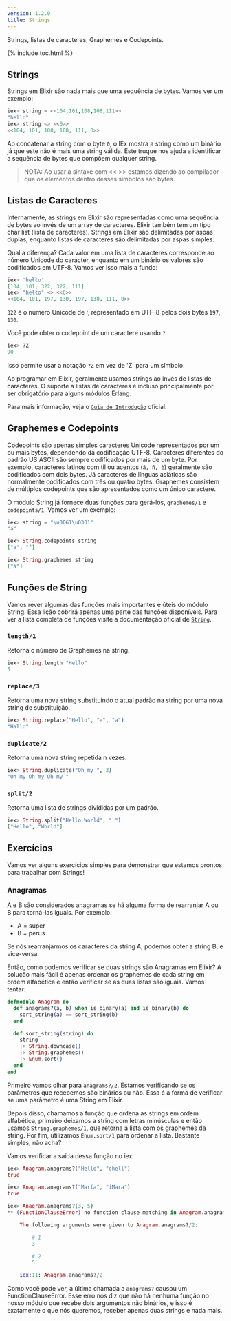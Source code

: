 ```yaml
---
version: 1.2.0
title: Strings
---
```


Strings, listas de caracteres, Graphemes e Codepoints.

{% include toc.html %}

## Strings

Strings em Elixir são nada mais que uma sequência de bytes. Vamos ver um exemplo:

```elixir
iex> string = <<104,101,108,108,111>>
"hello"
iex> string <> <<0>>
<<104, 101, 108, 108, 111, 0>>
```

Ao concatenar a string com o byte `0`, o IEx mostra a string como um binário já que este não é mais uma string válida. Este truque nos ajuda a identificar a sequência de bytes que compõem qualquer string.

>NOTA: Ao usar a sintaxe com << >> estamos dizendo ao compilador que os elementos dentro desses símbolos são bytes.

## Listas de Caracteres

Internamente, as strings em Elixir são representadas como uma sequência de bytes ao invés de um array de caracteres. Elixir também tem um tipo char list (lista de caracteres). Strings em Elixir são delimitadas por aspas duplas, enquanto listas de caracteres são delimitadas por aspas simples.

Qual a diferença? Cada valor em uma lista de caracteres corresponde ao número Unicode do caracter, enquanto em um binário os valores são codificados em UTF-8. Vamos ver isso mais a fundo:

```elixir
iex> 'hełło'
[104, 101, 322, 322, 111]
iex> "hełło" <> <<0>>
<<104, 101, 197, 130, 197, 130, 111, 0>>
```

`322` é o número Unicode de ł, representado em UTF-8 pelos dois bytes `197`, `130`.

Você pode obter o codepoint de um caractere usando `?`

```elixir
iex> ?Z  
90
```

Isso permite usar a notação `?Z` em vez de 'Z' para um símbolo.

Ao programar em Elixir, geralmente usamos strings ao invés de listas de caracteres. O suporte a listas de caracteres é incluso principalmente por ser obrigatório para alguns módulos Erlang.

Para mais informação, veja o [`Guia de Introdução`](http://elixir-lang.org/getting-started/binaries-strings-and-char-lists.html) oficial.

## Graphemes e Codepoints

Codepoints são apenas simples caracteres Unicode representados por um ou mais bytes, dependendo da codificação UTF-8. Caracteres diferentes do padrão US ASCII são sempre codificados por mais de um byte. Por exemplo, caracteres latinos com til ou acentos (`á, ñ, è`) geralmente são codificados com dois bytes. Já caracteres de línguas asiáticas são normalmente codificados com três ou quatro bytes. Graphemes consistem de múltiplos codepoints que são apresentados como um único caractere.

O módulo String já fornece duas funções para gerá-los, `graphemes/1` e `codepoints/1`. Vamos ver um exemplo:

```elixir
iex> string = "\u0061\u0301"
"á"

iex> String.codepoints string
["a", "́"]

iex> String.graphemes string
["á"]
```

## Funções de String

Vamos rever algumas das funções mais importantes e úteis do módulo String. Essa lição cobrirá apenas uma parte das funções disponíveis. Para ver a lista completa de funções visite a documentação oficial de [`String`](https://hexdocs.pm/elixir/String.html).

### `length/1`

Retorna o número de Graphemes na string.

```elixir
iex> String.length "Hello"
5
```

### `replace/3`

Retorna uma nova string substituindo o atual padrão na string por uma nova string de substituição.

```elixir
iex> String.replace("Hello", "e", "a")
"Hallo"
```

### `duplicate/2`

Retorna uma nova string repetida n vezes.

```elixir
iex> String.duplicate("Oh my ", 3)
"Oh my Oh my Oh my "
```

### `split/2`

Retorna uma lista de strings divididas por um padrão.

```elixir
iex> String.split("Hello World", " ")
["Hello", "World"]
```

## Exercícios

Vamos ver alguns exercícios simples para demonstrar que estamos prontos para trabalhar com Strings!

### Anagramas

A e B são considerados anagramas se há alguma forma de rearranjar A ou B para torná-las iguais. Por exemplo:

+ A = super
+ B = perus

Se nós rearranjarmos os caracteres da string A, podemos obter a string B, e vice-versa.

Então, como podemos verificar se duas strings são Anagramas em Elixir? A solução mais fácil é apenas ordenar os graphemes de cada string em ordem alfabética e então verificar se as duas listas são iguais. Vamos tentar:

```elixir
defmodule Anagram do
  def anagrams?(a, b) when is_binary(a) and is_binary(b) do
    sort_string(a) == sort_string(b)
  end

  def sort_string(string) do
    string
    |> String.downcase()
    |> String.graphemes()
    |> Enum.sort()
  end
end
```

Primeiro vamos olhar para `anagrams?/2`. Estamos verificando se os parâmetros que recebemos são binários ou não. Essa é a forma de verificar se uma parâmetro é uma String em Elixir.

Depois disso, chamamos a função que ordena as strings em ordem alfabética, primeiro deixamos a string com letras minúsculas e então usamos `String.graphemes/1`, que retorna a lista com os graphemes da string. Por fim, utilizamos `Enum.sort/1` para ordenar a lista. Bastante simples, não acha?

Vamos verificar a saída dessa função no iex:

```elixir
iex> Anagram.anagrams?("Hello", "ohell")
true

iex> Anagram.anagrams?("María", "íMara")
true

iex> Anagram.anagrams?(3, 5)
** (FunctionClauseError) no function clause matching in Anagram.anagrams?/2

    The following arguments were given to Anagram.anagrams?/2:

        # 1
        3

        # 2
        5

    iex:11: Anagram.anagrams?/2
```

Como você pode ver, a última chamada a `anagrams?` causou um FunctionClauseError. Esse erro nos diz que não há nenhuma função no nosso módulo que recebe dois argumentos não binários, e isso é exatamente o que nós queremos, receber apenas duas strings e nada mais.
